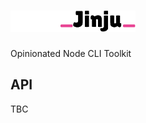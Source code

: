 # <img alt="Jinju" src="./.github/assets/logo-dark.svg#gh-dark-mode-only" width="100" /><img alt="Jinju" src="./.github/assets/logo-light.svg#gh-light-mode-only" width="100" />

Opinionated Node CLI Toolkit

## API

TBC
